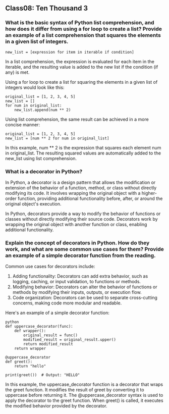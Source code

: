 ## Class08: Ten Thousand 3

### What is the basic syntax of Python list comprehension, and how does it differ from using a for loop to create a list? Provide an example of a list comprehension that squares the elements in a given list of integers.

```
new_list = [expression for item in iterable if condition]
```

In a list comprehension, the expression is evaluated for each item in the iterable, and the resulting value is added to the new list if the condition (if any) is met.

Using a for loop to create a list for squaring the elements in a given list of integers would look like this:

```
original_list = [1, 2, 3, 4, 5]
new_list = []
for num in original_list:
    new_list.append(num ** 2)
```

Using list comprehension, the same result can be achieved in a more concise manner:

```
original_list = [1, 2, 3, 4, 5]
new_list = [num ** 2 for num in original_list]
```

In this example, num \*\* 2 is the expression that squares each element num in original_list. The resulting squared values are automatically added to the new_list using list comprehension.

### What is a decorator in Python?

In Python, a decorator is a design pattern that allows the modification or extension of the behavior of a function, method, or class without directly modifying its code. It involves wrapping the original object with a higher-order function, providing additional functionality before, after, or around the original object's execution.

In Python, decorators provide a way to modify the behavior of functions or classes without directly modifying their source code. Decorators work by wrapping the original object with another function or class, enabling additional functionality.

### Explain the concept of decorators in Python. How do they work, and what are some common use cases for them? Provide an example of a simple decorator function from the reading.

Common use cases for decorators include:

1. Adding functionality: Decorators can add extra behavior, such as logging, caching, or input validation, to functions or methods.
2. Modifying behavior: Decorators can alter the behavior of functions or methods by modifying their inputs, outputs, or execution flow.
3. Code organization: Decorators can be used to separate cross-cutting concerns, making code more modular and readable.

Here's an example of a simple decorator function:

```
python
def uppercase_decorator(func):
    def wrapper():
        original_result = func()
        modified_result = original_result.upper()
        return modified_result
    return wrapper

@uppercase_decorator
def greet():
    return "hello"

print(greet())  # Output: "HELLO"
```

In this example, the uppercase_decorator function is a decorator that wraps the greet function. It modifies the result of greet by converting it to uppercase before returning it. The @uppercase_decorator syntax is used to apply the decorator to the greet function. When greet() is called, it executes the modified behavior provided by the decorator.
